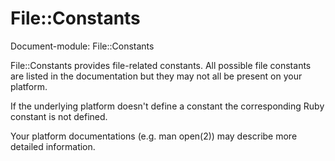 # File::Constants

Document-module: File::Constants

File::Constants provides file-related constants.  All possible file constants
are listed in the documentation but they may not all be present on your
platform.

If the underlying platform doesn't define a constant the corresponding Ruby
constant is not defined.

Your platform documentations (e.g. man open(2)) may describe more detailed
information.